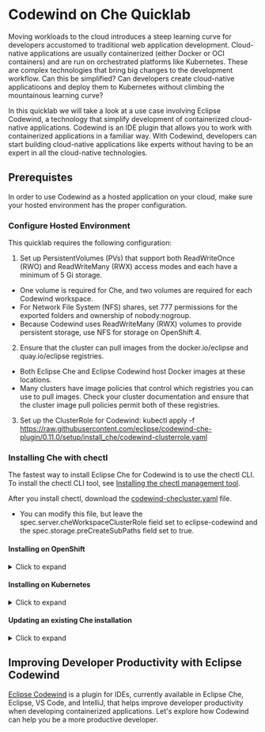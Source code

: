 # Codewind on Che Quicklab 

Moving workloads to the cloud introduces a steep learning curve for developers accustomed to traditional web application development. Cloud-native applications are usually containerized (either Docker or OCI containers) and are run on orchestrated platforms like Kubernetes. These are complex technologies that bring big changes to the development workflow. Can this be simplified? Can developers create cloud-native applicatioons and deploy them to Kubernetes without climbing the mountainous learning curve? 

In this quicklab we will take a look at a use case involving Eclipse Codewind, a technology that simplify development of containerized cloud-native applications. Codewind is an IDE plugin that allows you to work with containerized applications in a familiar way. With Codewind, developers can start building cloud-native applications like experts without having to be an expert in all the cloud-native technologies. 

## Prerequistes

In order to use Codewind as a hosted application on your cloud, make sure your hosted environment has the proper configuration.

### Configure Hosted Environment

This quicklab requires the following configuration: 

1. Set up PersistentVolumes (PVs) that support both ReadWriteOnce (RWO) and ReadWriteMany (RWX) access modes and each have a minimum of 5 Gi storage.
- One volume is required for Che, and two volumes are required for each Codewind workspace.
- For Network File System (NFS) shares, set 777 permissions for the exported folders and ownership of nobody:nogroup.
- Because Codewind uses ReadWriteMany (RWX) volumes to provide persistent storage, use NFS for storage on OpenShift 4.
2. Ensure that the cluster can pull images from the docker.io/eclipse and quay.io/eclipse registries.
- Both Eclipse Che and Eclipse Codewind host Docker images at these locations.
- Many clusters have image policies that control which registries you can use to pull images. Check your cluster documentation and ensure that the cluster image pull policies permit both of these registries.
3. Set up the ClusterRole for Codewind: kubectl apply -f https://raw.githubusercontent.com/eclipse/codewind-che-plugin/0.11.0/setup/install_che/codewind-clusterrole.yaml

### Installing Che with chectl

The fastest way to install Eclipse Che for Codewind is to use the chectl CLI. To install the chectl CLI tool, see [Installing the chectl management tool](https://www.eclipse.org/che/docs/che-7/installing-the-chectl-management-tool/).

After you install chectl, download the [codewind-checluster.yaml](https://raw.githubusercontent.com/eclipse/codewind-che-plugin/0.11.0/setup/install_che/che-operator/codewind-checluster.yaml) file.

- You can modify this file, but leave the spec.server.cheWorkspaceClusterRole field set to eclipse-codewind and the spec.storage.preCreateSubPaths field set to true.

#### Installing on OpenShift

<details>
  <summary>Click to expand</summary>

Eclipse Che on OpenShift makes use of the router’s existing certificates. Run the following command to install Che on OpenShift with chectl:

   $ chectl server:start --platform=openshift --installer=operator --che-operator-cr-yaml=codewind-checluster.yaml --che-operator-image=quay.io/eclipse/che-operator:7.9.2

</details>

#### Installing on Kubernetes

<details>
  <summary>Click to expand</summary>

1. Create the che namespace if it doesn’t already exist: kubectl create namespace che.
2. Determine your Ingress domain.
- Set the spec.server.ingressDomain field in the Che .yaml file to the Ingress domain.
- If you’re unsure of your Ingress domain, ask your cluster administrator.
3. Generate TLS certificates and keys. For more information, see [Generating self-signed TLS certificates](https://www.eclipse.org/che/docs/che-7/setup-che-in-tls-mode-with-self-signed-certificate/#generating-self-signed-certificates_setup-che-in-tls-mode-with-self-signed-certificate).
4. Generate a Kubernetes secret containing the TLS secret and key you generated in the previous set:
```
$ kubectl create secret tls che-tls --key=domain.key --cert=domain.crt -n che
```
5. Generate a Kubernetes secret containing the certificate you generated in step 2:
```
$ cp rootCA.crt ca.crt
$ kubectl create secret generic self-signed-certificate --from-file=ca.crt -n che
```
6. In the ```codewind-checluster.yaml``` file, set ```tlsSecretName: 'che-tls'```
7. Run the following command to install Che:
```
$ chectl server:start --platform=k8s --installer=operator --domain=<ingress-domain> --che-operator-cr-yaml=codewind-checluster.yaml --che-operator-image=quay.io/eclipse/che-operator:7.9.2
```

</details>

#### Updating an existing Che installation

<details>
  <summary>Click to expand</summary>
If you already have a Che installation with TLS, you can update it for Codewind.

Run the following command, where $NAMESPACE is the namespace that your Che workspaces run in. By default, this namespace is che.

```
$ kubectl apply -f https://raw.githubusercontent.com/eclipse/codewind-che-plugin/0.11.0/setup/install_che/codewind-clusterrole.yaml -n $NAMESPACE
```
</details>

## Improving Developer Productivity with Eclipse Codewind

[Eclipse Codewind](https://www.eclipse.org/codewind/) is a plugin for IDEs, currently available in Eclipse Che, Eclipse, VS Code, and IntelliJ, that helps improve developer productivity when developing containerized applications. Let's explore how Codewind can help you be a more productive developer.

